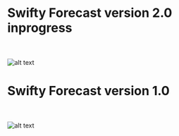 # Swifty Forecast version 2.0 inprogress <br /><br />
![alt text](https://user-images.githubusercontent.com/9807660/44008823-26f1e0c0-9e6d-11e8-95a0-f9307bb6cbb1.gif)


# Swifty Forecast version 1.0 <br /><br />
![alt text](https://user-images.githubusercontent.com/9807660/43494780-14f8c612-94fa-11e8-9a71-37979ff01a9a.gif)
